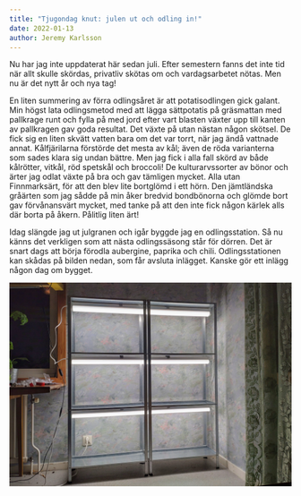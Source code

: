 ```yaml
---
title: "Tjugondag knut: julen ut och odling in!"
date: 2022-01-13
author: Jeremy Karlsson
---
```


Nu har jag inte uppdaterat här sedan juli. Efter semestern fanns det inte tid när allt skulle skördas, privatliv skötas om och vardagsarbetet nötas. Men nu är det nytt år och nya tag!

En liten summering av förra odlingsåret är att potatisodlingen gick galant. Min högst lata odlingsmetod med att lägga sättpotatis på gräsmattan med pallkrage runt och fylla på med jord efter vart blasten växter upp till kanten av pallkragen gav goda resultat. Det växte på utan nästan någon skötsel. De fick sig en liten skvätt vatten bara om det var torrt, när jag ändå vattnade annat. Kålfjärilarna förstörde det mesta av kål; även de röda varianterna som sades klara sig undan bättre. Men jag fick i alla fall skörd av både kålrötter, vitkål, röd spetskål och broccoli! De kulturarvssorter av bönor och ärter jag odlat växte på bra och gav tämligen mycket. Alla utan Finnmarksärt, för att den blev lite bortglömd i ett hörn. Den jämtländska gråärten som jag sådde på min åker bredvid bondbönorna och glömde bort gav förvånansvärt mycket, med tanke på att den inte fick någon kärlek alls där borta på åkern. Pålitlig liten ärt!

Idag slängde jag ut julgranen och igår byggde jag en odlingsstation. Så nu känns det verkligen som att nästa odlingssäsong står för dörren. Det är snart dags att börja förodla aubergine, paprika och chili. Odlingsstationen kan skådas på bilden nedan, som får avsluta inlägget. Kanske gör ett inlägg någon dag om bygget.

<img src="/img/2022-01-13-forodling-hyllis.jpg" width="600" imagick="avif webp 600@1,1.5,2" alt="Förodlingsstation med IKEA Hyllis">
